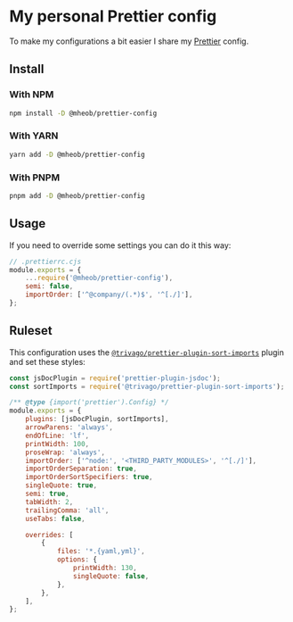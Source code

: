 # My personal Prettier config

To make my configurations a bit easier I share my [Prettier](https://prettier.io) config.

## Install

### With NPM

```sh
npm install -D @mheob/prettier-config
```

### With YARN

```sh
yarn add -D @mheob/prettier-config
```

### With PNPM

```sh
pnpm add -D @mheob/prettier-config
```

## Usage

If you need to override some settings you can do it this way:

```js
// .prettierrc.cjs
module.exports = {
	...require('@mheob/prettier-config'),
	semi: false,
	importOrder: ['^@company/(.*)$', '^[./]'],
};
```

## Ruleset

This configuration uses the [`@trivago/prettier-plugin-sort-imports`](https://github.com/trivago/prettier-plugin-sort-imports)
plugin and set these styles:

```js
const jsDocPlugin = require('prettier-plugin-jsdoc');
const sortImports = require('@trivago/prettier-plugin-sort-imports');

/** @type {import('prettier').Config} */
module.exports = {
	plugins: [jsDocPlugin, sortImports],
	arrowParens: 'always',
	endOfLine: 'lf',
	printWidth: 100,
	proseWrap: 'always',
	importOrder: ['^node:', '<THIRD_PARTY_MODULES>', '^[./]'],
	importOrderSeparation: true,
	importOrderSortSpecifiers: true,
	singleQuote: true,
	semi: true,
	tabWidth: 2,
	trailingComma: 'all',
	useTabs: false,

	overrides: [
		{
			files: '*.{yaml,yml}',
			options: {
				printWidth: 130,
				singleQuote: false,
			},
		},
	],
};
```
